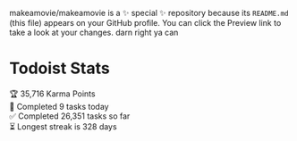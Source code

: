 makeamovie/makeamovie is a ✨ special ✨ repository because its `README.md` (this file) appears on your GitHub profile.
You can click the Preview link to take a look at your changes. darn right ya can

# Todoist Stats

<!-- TODO-IST:START -->
🏆  35,716 Karma Points           
🌸  Completed 9 tasks today           
✅  Completed 26,351 tasks so far           
⏳  Longest streak is 328 days
<!-- TODO-IST:END -->